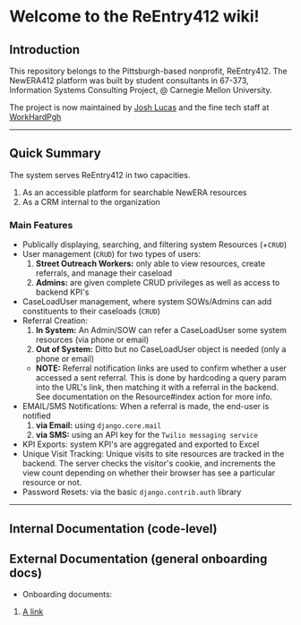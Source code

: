 # Welcome to the ReEntry412 wiki!

## Introduction

This repository belongs to the Pittsburgh-based nonprofit, ReEntry412. The NewERA412 platform was built by student consultants in 67-373, Information Systems Consulting Project, @ Carnegie Mellon University.

The project is now maintained by <a href="mailto:jlucas@workhardpgh.com">Josh Lucas</a> and the fine tech staff at <a href="https://workhardpgh.com">WorkHardPgh</a>

***

## Quick Summary 

The system serves ReEntry412 in two capacities. 
1. As an accessible platform for searchable NewERA resources
2. As a CRM internal to the organization 

### Main Features
* Publically displaying, searching, and filtering system Resources (+`CRUD`)
* User management (`CRUD`) for two types of users:
  1. __Street Outreach Workers:__ only able to view resources, create referrals, and manage their caseload
  2. __Admins:__ are given complete CRUD privileges as well as access to backend KPI's
* CaseLoadUser management, where system SOWs/Admins can add constituents to their caseloads (`CRUD`)
* Referral Creation: 
  1. __In System:__ An Admin/SOW can refer a CaseLoadUser some system resources (via phone or email)
  2. __Out of System:__ Ditto but no CaseLoadUser object is needed (only a phone or email)
  * __NOTE:__ Referral notification links are used to confirm whether a user accessed a sent referral. This is done by hardcoding a query param into the URL's link, then matching it with a referral in the backend. See documentation on the Resource#index action for more info.
* EMAIL/SMS Notifications: When a referral is made, the end-user is notified 
  1. __via Email:__ using `django.core.mail`
  2. __via SMS:__ using an API key for the `Twilio messaging service`
* KPI Exports: system KPI's are aggregated and exported to Excel
* Unique Visit Tracking: Unique visits to site resources are tracked in the backend. The server checks the visitor's cookie, and increments the view count depending on whether their browser has see a particular resource or not. 
* Password Resets: via the basic `django.contrib.auth` library

***

## Internal Documentation (code-level)

## External Documentation (general onboarding docs) 
* Onboarding documents:
1. <a href="">A link</a>

